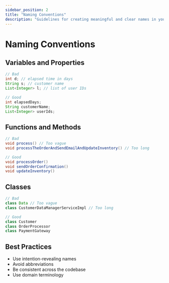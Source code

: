 ```yaml
---
sidebar_position: 2
title: "Naming Conventions"
description: "Guidelines for creating meaningful and clear names in your code"
---
```


# Naming Conventions

## Variables and Properties
```java
// Bad
int d; // elapsed time in days
String s; // customer name
List<Integer> l; // list of user IDs

// Good
int elapsedDays;
String customerName;
List<Integer> userIds;
```

## Functions and Methods

```java
// Bad
void process() // Too vague
void processTheOrderAndSendEmailAndUpdateInventory() // Too long

// Good
void processOrder()
void sendOrderConfirmation()
void updateInventory()
```

## Classes

```java
// Bad
class Data // Too vague
class CustomerDataManagerServiceImpl // Too long

// Good
class Customer
class OrderProcessor
class PaymentGateway
```

## Best Practices

- Use intention-revealing names
- Avoid abbreviations
- Be consistent across the codebase
- Use domain terminology
